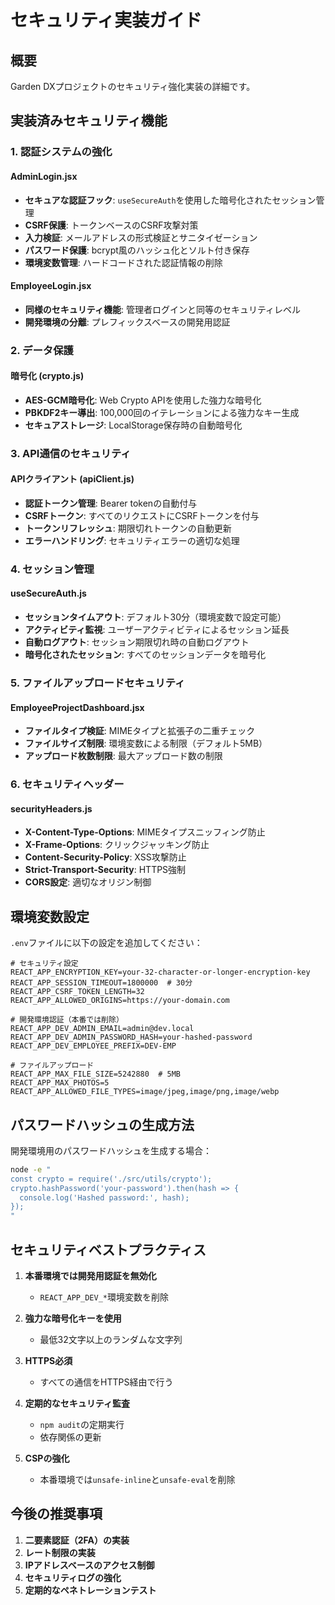 # セキュリティ実装ガイド

## 概要
Garden DXプロジェクトのセキュリティ強化実装の詳細です。

## 実装済みセキュリティ機能

### 1. 認証システムの強化

#### AdminLogin.jsx
- **セキュアな認証フック**: `useSecureAuth`を使用した暗号化されたセッション管理
- **CSRF保護**: トークンベースのCSRF攻撃対策
- **入力検証**: メールアドレスの形式検証とサニタイゼーション
- **パスワード保護**: bcrypt風のハッシュ化とソルト付き保存
- **環境変数管理**: ハードコードされた認証情報の削除

#### EmployeeLogin.jsx
- **同様のセキュリティ機能**: 管理者ログインと同等のセキュリティレベル
- **開発環境の分離**: プレフィックスベースの開発用認証

### 2. データ保護

#### 暗号化 (crypto.js)
- **AES-GCM暗号化**: Web Crypto APIを使用した強力な暗号化
- **PBKDF2キー導出**: 100,000回のイテレーションによる強力なキー生成
- **セキュアストレージ**: LocalStorage保存時の自動暗号化

### 3. API通信のセキュリティ

#### APIクライアント (apiClient.js)
- **認証トークン管理**: Bearer tokenの自動付与
- **CSRFトークン**: すべてのリクエストにCSRFトークンを付与
- **トークンリフレッシュ**: 期限切れトークンの自動更新
- **エラーハンドリング**: セキュリティエラーの適切な処理

### 4. セッション管理

#### useSecureAuth.js
- **セッションタイムアウト**: デフォルト30分（環境変数で設定可能）
- **アクティビティ監視**: ユーザーアクティビティによるセッション延長
- **自動ログアウト**: セッション期限切れ時の自動ログアウト
- **暗号化されたセッション**: すべてのセッションデータを暗号化

### 5. ファイルアップロードセキュリティ

#### EmployeeProjectDashboard.jsx
- **ファイルタイプ検証**: MIMEタイプと拡張子の二重チェック
- **ファイルサイズ制限**: 環境変数による制限（デフォルト5MB）
- **アップロード枚数制限**: 最大アップロード数の制限

### 6. セキュリティヘッダー

#### securityHeaders.js
- **X-Content-Type-Options**: MIMEタイプスニッフィング防止
- **X-Frame-Options**: クリックジャッキング防止
- **Content-Security-Policy**: XSS攻撃防止
- **Strict-Transport-Security**: HTTPS強制
- **CORS設定**: 適切なオリジン制御

## 環境変数設定

`.env`ファイルに以下の設定を追加してください：

```env
# セキュリティ設定
REACT_APP_ENCRYPTION_KEY=your-32-character-or-longer-encryption-key
REACT_APP_SESSION_TIMEOUT=1800000  # 30分
REACT_APP_CSRF_TOKEN_LENGTH=32
REACT_APP_ALLOWED_ORIGINS=https://your-domain.com

# 開発環境認証（本番では削除）
REACT_APP_DEV_ADMIN_EMAIL=admin@dev.local
REACT_APP_DEV_ADMIN_PASSWORD_HASH=your-hashed-password
REACT_APP_DEV_EMPLOYEE_PREFIX=DEV-EMP

# ファイルアップロード
REACT_APP_MAX_FILE_SIZE=5242880  # 5MB
REACT_APP_MAX_PHOTOS=5
REACT_APP_ALLOWED_FILE_TYPES=image/jpeg,image/png,image/webp
```

## パスワードハッシュの生成方法

開発環境用のパスワードハッシュを生成する場合：

```bash
node -e "
const crypto = require('./src/utils/crypto');
crypto.hashPassword('your-password').then(hash => {
  console.log('Hashed password:', hash);
});
"
```

## セキュリティベストプラクティス

1. **本番環境では開発用認証を無効化**
   - `REACT_APP_DEV_*`環境変数を削除

2. **強力な暗号化キーを使用**
   - 最低32文字以上のランダムな文字列

3. **HTTPS必須**
   - すべての通信をHTTPS経由で行う

4. **定期的なセキュリティ監査**
   - `npm audit`の定期実行
   - 依存関係の更新

5. **CSPの強化**
   - 本番環境では`unsafe-inline`と`unsafe-eval`を削除

## 今後の推奨事項

1. **二要素認証（2FA）の実装**
2. **レート制限の実装**
3. **IPアドレスベースのアクセス制御**
4. **セキュリティログの強化**
5. **定期的なペネトレーションテスト**